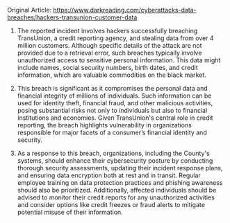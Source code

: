 Original Article: https://www.darkreading.com/cyberattacks-data-breaches/hackers-transunion-customer-data

1) The reported incident involves hackers successfully breaching TransUnion, a credit reporting agency, and stealing data from over 4 million customers. Although specific details of the attack are not provided due to a retrieval error, such breaches typically involve unauthorized access to sensitive personal information. This data might include names, social security numbers, birth dates, and credit information, which are valuable commodities on the black market.

2) This breach is significant as it compromises the personal data and financial integrity of millions of individuals. Such information can be used for identity theft, financial fraud, and other malicious activities, posing substantial risks not only to individuals but also to financial institutions and economies. Given TransUnion's central role in credit reporting, the breach highlights vulnerability in organizations responsible for major facets of a consumer’s financial identity and security.

3) As a response to this breach, organizations, including the County's systems, should enhance their cybersecurity posture by conducting thorough security assessments, updating their incident response plans, and ensuring data encryption both at rest and in transit. Regular employee training on data protection practices and phishing awareness should also be prioritized. Additionally, affected individuals should be advised to monitor their credit reports for any unauthorized activities and consider options like credit freezes or fraud alerts to mitigate potential misuse of their information.